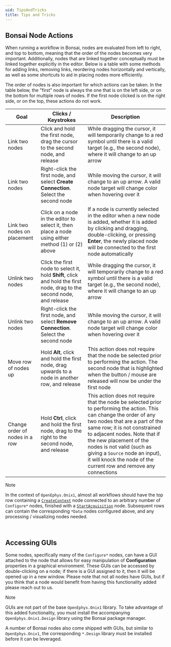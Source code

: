 ```yaml
---
uid: TipsAndTricks
title: Tips and Tricks
---
```


## Bonsai Node Actions

When running a workflow in Bonsai, nodes are evaluated from left to right, and top to bottom, meaning that the order of the nodes becomes very important. Additionally, nodes that are linked together conceptually must be linked together explicitly in the editor. Below is a table with some methods for adding links, removing links, reordering nodes horizontally and vertically, as well as some shortcuts to aid in placing nodes more efficiently.

The order of nodes is also important for which actions can be taken. In the table below, the "first" node is always the one that is on the left side, or on the bottom for multiple rows of nodes. If the first node clicked is on the right side, or on the top, these actions do not work.

| Goal | Clicks / Keystrokes | Description |
| ---- | ------------------- | ----------- |
| Link two nodes | Click and hold the first node, drag the cursor to the second node, and release | While dragging the cursor, it will temporarily change to a red symbol until there is a valid target (e.g., the second node), where it will change to an up arrow |
| Link two nodes | Right-click the first node, and select **Create Connection**. Select the second node | While moving the cursor, it will change to an up arrow. A valid node target will change color when hovering over it |
| Link two nodes on placement | Click on a node in the editor to select it, then place a node using either method (1) or (2) above | If a node is currently selected in the editor when a new node is added, whether it is added by clicking and dragging, double-clicking, or pressing **Enter**, the newly placed node will be connected to the first node automatically |
| Unlink two nodes | Click the first node to select it, hold **Shift**, click and hold the first node, drag to the second node, and release | While dragging the cursor, it will temporarily change to a red symbol until there is a valid target (e.g., the second node), where it will change to an up arrow |
| Unlink two nodes | Right-click the first node, and select **Remove Connection**. Select the second node | While moving the cursor, it will change to an up arrow. A valid node target will change color when hovering over it |
| Move row of nodes up | Hold **Alt**, click and hold the first node, drag upwards to a node in another row, and release | This action does not require that the node be selected prior to performing the action. The second node that is highlighted when the button / mouse are released will now be under the first node |
| Change order of nodes in a row | Hold **Ctrl**, click and hold the first node, drag to the right to the second node, and release | This action does not require that the node be selected prior to performing the action. This can change the order of any two nodes that are a part of the same row; it is not constrained to adjacent nodes. Note that if the new placement of the nodes is not valid (such as giving a `Source` node an input), it will knock the node of the current row and remove any connections |

> [!Note]
> In the context of `OpenEphys.Onix1`, almost all workflows should have the top row containing a [`CreateContext`](xref:OpenEphys1.Onix.CreateContext) node connected to an arbitrary number of `Configure*` nodes, finished with a [`StartAcquisition`](xref:OpenEphys.Onix1.StartAcquisition) node. Subsequent rows can contain the corresponding `*Data` nodes configured above, and any processing / visualizing nodes needed.

<br>

## Accessing GUIs

Some nodes, specifically many of the `Configure*` nodes, can have a GUI attached to the node that allows for easy manipulation of **Configuration** properties in a graphical environment. These GUIs can be accessed by double-clicking on a node; if there is a GUI assigned to it, then it will be opened up in a new window. Please note that not all nodes have GUIs, but if you think that a node would benefit from having this functionality added please reach out to us.

> [!Note]
> GUIs are not part of the base `OpenEphys.Onix1` library. To take advantage of this added functionality, you must install the accompanying `OpenEphys.Onix1.Design` library using the Bonsai package manager.

A number of Bonsai nodes also come shipped with GUIs, but similar to `OpenEphys.Onix1`, the corresponding `*.Design` library must be installed before it can be leveraged.
